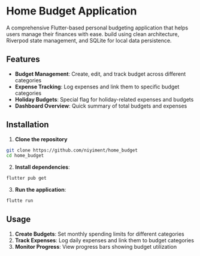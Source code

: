 # Home Budget Application
A comprehensive Flutter-based personal budgeting application that helps users manage their finances with ease. build using clean architecture, Riverpod state management, and SQLite for local data persistence.

## Features
* **Budget Management**: Create, edit, and track budget across different categories
* **Expense Tracking**: Log expenses and link them to specific budget categories
* **Holiday Budgets**: Special flag for holiday-related expenses and budgets
* **Dashboard Overview**: Quick summary of total budgets and expenses

## Installation
1. **Clone the repository** 
```bash
git clone https://github.com/niyiment/home_budget
cd home_budget
```

2. **Install dependencies**: 
``` bash
flutter pub get
```

3. **Run the application**: 
``` bash
flutte run
```

## Usage
1. **Create Budgets**: Set monthly spending limits for different categories
2. **Track Expenses**: Log daily expenses and link them to budget categories
3. **Monitor Progress**: View progress bars showing budget utilization



